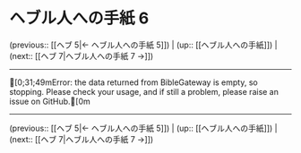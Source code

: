 # ヘブル人への手紙 6

(previous:: [[ヘブ 5|← ヘブル人への手紙 5]]) | (up:: [[ヘブル人への手紙]]) | (next:: [[ヘブ 7|ヘブル人への手紙 7 →]])

***
[0;31;49mError: the data returned from BibleGateway is empty, so stopping. Please check your usage, and if still a problem, please raise an issue on GitHub.[0m

***

(previous:: [[ヘブ 5|← ヘブル人への手紙 5]]) | (up:: [[ヘブル人への手紙]]) | (next:: [[ヘブ 7|ヘブル人への手紙 7 →]])
